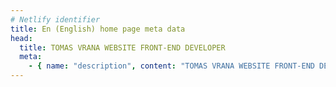 ```yaml
---
# Netlify identifier
title: En (English) home page meta data
head:
  title: TOMAS VRANA WEBSITE FRONT-END DEVELOPER
  meta:
    - { name: "description", content: "TOMAS VRANA WEBSITE FRONT-END DEVELOPER", file: "" }
---
```


